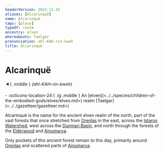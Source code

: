 ```yaml
---
headerVersion: 2023.11.25
aliases: [Alcarinquë]
name: Alcarinquë
tags: [place]
typeOf: realm
ancestry: elven
whereabouts: Taelgar
pronunciation: ahl-KAH-rin-kweh
title: Alcarinquë
---
```

# Alcarinquë
:speaker:{ .middle } *(ahl-KAH-rin-kweh)*  
<div class="grid cards ext-narrow-margin ext-one-column" markdown>
-    :octicons-location-24:{ .lg .middle } An [elven](<../../species/children-of-the-embodied-gods/elves/elves.md>) realm [Taelgar](<../../gazetteer/gazetteer.md>)  
</div>


Alcarinquë is the name for the ancient elven realm of the north, part of the vast forests that once stretched from [Orenlas](<../../gazetteer/istaros-watershed/orenlas/orenlas.md>) in the east, across the [Istaros Watershed](<../../gazetteer/istaros-watershed/istaros-watershed.md>), west across the [Dunmari Basin](<../../gazetteer/greater-dunmar/dunmari-basin/dunmari-basin.md>), and north through the forests of the [Elderwood](<../../gazetteer/chasa-nahadi-watershed/elderwood.md>) and [Ainumarya](<../../gazetteer/chasa-nahadi-watershed/ainumarya.md>). 

Only pockets of this ancient forest remain to this day, primarily around [Orenlas](<../../gazetteer/istaros-watershed/orenlas/orenlas.md>) and scattered parts of [Ainumarya](<../../gazetteer/chasa-nahadi-watershed/ainumarya.md>). 